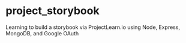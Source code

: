 # project_storybook
Learning to build a storybook via ProjectLearn.io using Node, Express, MongoDB, and Google OAuth
